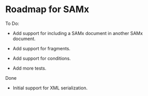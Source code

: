 Roadmap for SAMx
================

To Do:

* Add support for including a SAMx document in another SAMx document.

* Add support for fragments.

* Add support for conditions.

* Add more tests.

Done

* Initial support for XML serialization.
